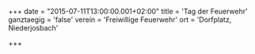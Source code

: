 +++
date = "2015-07-11T13:00:00.001+02:00"
title = 'Tag der Feuerwehr'
ganztaegig = 'false'
verein = 'Freiwillige Feuerwehr'
ort = 'Dorfplatz, Niederjosbach'

+++

      